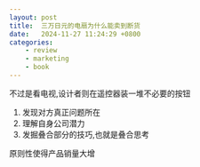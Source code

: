 ```yaml
---
layout: post
title:  三万日元的电扇为什么能卖到断货
date:   2024-11-27 11:24:29 +0800
categories: 
    - review
    - marketing
    - book
---
```


不过是看电视,设计者则在遥控器装一堆不必要的按钮

1. 发现对方真正问题所在
2. 理解自身公司潜力
3. 发掘叠合部分的技巧,也就是叠合思考

原则性使得产品销量大增